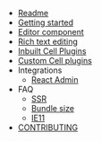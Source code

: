 <!-- docs/_sidebar.md -->

- [Readme](/)
- [Getting started](/quick-start.md)
- [Editor component](/editor.md)
- [Rich text editing](/slate.md)
- [Inbuilt Cell Plugins](/builtin_plugins.md)
- [Custom Cell plugins](/custom-cell-plugins.md)
- Integrations
  - [React Admin](/integration-react-admin.md)
- FAQ
  - [SSR](/server-side-rendering.md)
  - [Bundle size](/bundle-size.md)
  - [IE11](/ie11.md)
- [CONTRIBUTING](/CONTRIBUTING.md)
